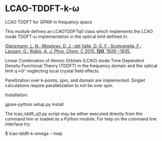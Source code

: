 # LCAO-TDDFT-k-ω
LCAO TDDFT for GPAW in frequency space

This module defines an LCAOTDDFTq0 class
which implements the LCAO mode TDDFT-ω
implementation in the optical limit defined in:

[Glanzmann, L. N.; Mowbray, D. J.; del Valle, D. G. F.; Scotognella, F.; Lanzani, G.; Rubio, A. *J. Phys. Chem. C* 2015, **120**, 1926--1935.](http://dx.doi.org/10.1021/acs.jpcc.5b10025 "doi:10.1021/acs.jpcc.5b10025")

Linear Combination of Atomic Orbitals (LCAO) mode
Time Dependent Density Functional Theory (TDDFT)
in the frequency domain and  the optical limit q→0⁺
neglecting local crystal field effects.

Parellization over k-points, spin, and domain are implemented.
Singlet calculations require parallelization to not be over spin.

Installation:

gpaw-python setup.py install

The lcao_tddft_q0.py script may be either executed directly
from the command line or loaded as a Python module.
For help on the command line interface try:

$ lcao-tddft-k-omega --help

